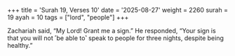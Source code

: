 +++
title = 'Surah 19, Verses 10'
date = '2025-08-27'
weight = 2260
surah = 19
ayah = 10
tags = ["lord", "people"]
+++

Zachariah said, “My Lord! Grant me a sign.” He responded, “Your sign is that you will not ˹be able to˺ speak to people for three nights, despite being healthy.”